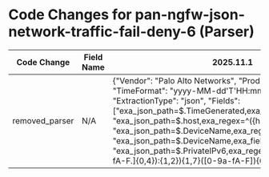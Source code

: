 # Code Changes for pan-ngfw-json-network-traffic-fail-deny-6 (Parser)

| Code Change | Field Name | 2025.11.1 | 2025.12.1 |
|-------------|------------|-----------|------------|
| removed_parser | N/A | {"Vendor": "Palo Alto Networks", "Product": "Palo Alto NGFW", "TimeFormat": "yyyy-MM-dd'T'HH:mm:ss.SSSSSSZ", "ExtractionType": "json", "Fields": ["exa_json_path=$.TimeGenerated,exa_field_name=time", "exa_json_path=$.host,exa_regex=^({host}[\w.-]+)$", "exa_json_path=$.DeviceName,exa_regex=^({host}[\w.-]+)$", "exa_json_path=$.DeviceName,exa_field_name=device_name", "exa_json_path=$.PrivateIPv6,exa_regex=({src_ip}((([0-9a-fA-F.]{0,4}):{1,2}){1,7}([0-9a-fA-F]){0,4})|(((25[0-5]|(2[0-4]|1\d|[0-9]|)\d)\.?\b){4}))(:({src_port}\d+))?", "exa_json_path=$.PrivateIPv4,exa_regex=({src_ip}((([0-9a-fA-F.]{0,4}):{1,2}){1,7}([0-9a-fA-F]){0,4})|(((25[0-5]|(2[0-4]|1\d|[0-9]|)\d)\.?\b){4}))(:({src_port}\d+))?", "exa_json_path=$.PublicIPv4,exa_regex=({dest_ip}((([0-9a-fA-F.]{0,4}):{1,2}){1,7}([0-9a-fA-F]){0,4})|(((25[0-5]|(2[0-4]|1\d|[0-9]|)\d)\.?\b){4}))", "exa_json_path=$.PublicIPv6,exa_regex=({dest_ip}((([0-9a-fA-F.]{0,4}):{1,2}){1,7}([0-9a-fA-F]){0,4})|(((25[0-5]|(2[0-4]|1\d|[0-9]|)\d)\.?\b){4}))", "exa_json_path=$.LogType,exa_field_name=app", "exa_json_path=$.EventStatus,exa_field_name=result", "exa_json_path=$.EndpointDeviceName,exa_field_name=src_host", "exa_json_path=$.SourceRegion,exa_field_name=src_country", "exa_json_path=$.SourceUserName,exa_regex=(({email_address}([A-Za-z0-9]+[!#$%&'+-\/=?^_`~])*[A-Za-z0-9]+@[^\]\s\"\\,\|]+\.[^\]\s\"\\,\|]+)|(({domain}[^\\\s,]+)\\+)?({user}[\w\.\-\!\#\^\~]{1,40}\$?))", "exa_regex=(Source)?User(Name)?\":\"((na|NA|({domain}[^\"\\]+))\\+)?(({email_address}[^@\"]+@[^\.\"]+\.[^\"]+)|({user}[\w\.\-\!\#\^\~]{1,40}\$?))", "exa_json_path=$.EndpointOSType,exa_field_name=os", "exa_json_path=$.EventIDValue,exa_field_name=event_name", "exa_json_path=$.EventIDValue,exa_field_name=auth_method", "exa_json_path=$.SourcePort,exa_field_name=src_port", "exa_json_path=$.DestinationPort,exa_field_name=dest_port", "exa_json_path=$.Protocol,exa_field_name=protocol", "exa_json_path=$.LogType,exa_field_name=event_category", "exa_json_path=$.EndpointOSVersion,exa_field_name=os", "exa_regex=Source(Address|IP)\":\"({src_ip}((([0-9a-fA-F.]{0,4}):{1,2}){1,7}([0-9a-fA-F]){0,4})|(((25[0-5]|(2[0-4]|1\d|[0-9]|)\d)\.?\b){4}))(:({src_port}\d+))?", "exa_json_path=$.DestinationAddress,exa_regex=({dest_ip}((([0-9a-fA-F.]{0,4}):{1,2}){1,7}([0-9a-fA-F]){0,4})|(((25[0-5]|(2[0-4]|1\d|[0-9]|)\d)\.?\b){4}))", "exa_json_path=$.event.DestinationAddress,exa_regex=({dest_ip}((([0-9a-fA-F.]{0,4}):{1,2}){1,7}([0-9a-fA-F]){0,4})|(((25[0-5]|(2[0-4]|1\d|[0-9]|)\d)\.?\b){4}))", "exa_json_path=$.event.TimeGenerated,exa_field_name=time", "exa_json_path=$.event.host,exa_regex=^({host}[\w.-]+)$", "exa_json_path=$.event.DeviceName,exa_regex=^({host}[\w.-]+)$", "exa_json_path=$.event.DeviceName,exa_field_name=device_name", "exa_json_path=$.event.PrivateIPv6,exa_regex=({src_ip}((([0-9a-fA-F.]{0,4}):{1,2}){1,7}([0-9a-fA-F]){0,4})|(((25[0-5]|(2[0-4]|1\d|[0-9]|)\d)\.?\b){4}))(:({src_port}\d+))?", "exa_json_path=$.event.PrivateIPv4,exa_regex=({src_ip}((([0-9a-fA-F.]{0,4}):{1,2}){1,7}([0-9a-fA-F]){0,4})|(((25[0-5]|(2[0-4]|1\d|[0-9]|)\d)\.?\b){4}))(:({src_port}\d+))?", "exa_json_path=$.event.PublicIPv4,exa_regex=({dest_ip}((([0-9a-fA-F.]{0,4}):{1,2}){1,7}([0-9a-fA-F]){0,4})|(((25[0-5]|(2[0-4]|1\d|[0-9]|)\d)\.?\b){4}))", "exa_json_path=$.event.PublicIPv6,exa_regex=({dest_ip}((([0-9a-fA-F.]{0,4}):{1,2}){1,7}([0-9a-fA-F]){0,4})|(((25[0-5]|(2[0-4]|1\d|[0-9]|)\d)\.?\b){4}))", "exa_json_path=$.event.LogType,exa_field_name=app", "exa_json_path=$.event.EventStatus,exa_field_name=result", "exa_json_path=$.event.EndpointDeviceName,exa_field_name=src_host", "exa_json_path=$.event.SourceRegion,exa_field_name=src_country", "exa_json_path=$.event.SourceUserName,exa_regex=(({email_address}([A-Za-z0-9]+[!#$%&'+-\/=?^_`~])*[A-Za-z0-9]+@[^\]\s\"\\,\|]+\.[^\]\s\"\\,\|]+)|(({domain}[^\\\s,]+)\\+)?({user}[\w\.\-\!\#\^\~]{1,40}\$?))", "exa_json_path=$.event.EndpointOSType,exa_field_name=os", "exa_json_path=$.event.EventIDValue,exa_field_name=event_name", "exa_json_path=$.event.EventIDValue,exa_field_name=auth_method", "exa_json_path=$.event.SourcePort,exa_field_name=src_port", "exa_json_path=$.event.DestinationPort,exa_field_name=dest_port", "exa_json_path=$.event.Protocol,exa_field_name=protocol", "exa_json_path=$.event.LogType,exa_field_name=event_category", "exa_json_path=$.event.EndpointOSVersion,exa_field_name=os", "exa_regex=Source(Address|IP)\":\"({src_ip}((([0-9a-fA-F.]{0,4}):{1,2}){1,7}([0-9a-fA-F]){0,4})|(((25[0-5]|(2[0-4]|1\d|[0-9]|)\d)\.?\b){4}))(:({src_port}\d+))?", "exa_json_path=$.event.Description,exa_field_name=additional_info", "exa_regex=((?:1969-[^,]+?)|({time}\d\d\d\d-\d\d-\d\dT\d\d:\d\d:\d\d\.\d+[\+-]\d+:\d+))", "exa_json_path=$.Action,exa_field_name=action", "exa_json_path=$.NATSource,exa_regex=({src_translated_ip}[a-fA-F\d:.]+)", "exa_json_path=$.NATDestination,exa_regex=({dest_translated_ip}[a-fA-F\d:.]+)", "exa_json_path=$.NATSourcePort,exa_field_name=src_translated_port", "exa_json_path=$.NATDestinationPort,exa_field_name=dest_translated_port", "exa_json_path=$.Bytes,exa_field_name=bytes", "exa_json_path=$.BytesSent,exa_field_name=bytes_out", "exa_json_path=$.BytesReceived,exa_field_name=bytes_in", "exa_json_path=$.URLCategory,exa_field_name=category", "exa_json_path=$.Rule,exa_field_name=alert_name", "exa_json_path=$.VendorSeverity,exa_field_name=alert_severity", "exa_json_path=$.LogType,exa_field_name=alert_type", "exa_json_path=$.Subtype,exa_field_name=alert_type", "exa_json_path=$.Application,exa_field_name=network_app", "exa_json_path=$.FromZone,exa_field_name=src_network_zone", "exa_json_path=$.ToZone,exa_field_name=dest_network_zone", "exa_json_path=$.event.NATSource,exa_regex=({src_translated_ip}[a-fA-F\d:.]+)", "exa_json_path=$.event.NATDestination,exa_regex=({dest_translated_ip}[a-fA-F\d:.]+)", "exa_json_path=$.event.NATSourcePort,exa_field_name=src_translated_port", "exa_json_path=$.event.NATDestinationPort,exa_field_name=dest_translated_port", "exa_json_path=$.event.Bytes,exa_field_name=bytes", "exa_json_path=$.event.BytesSent,exa_field_name=bytes_out", "exa_json_path=$.event.BytesReceived,exa_field_name=bytes_in", "exa_json_path=$.event.URLCategory,exa_field_name=category", "exa_json_path=$.event.Rule,exa_field_name=alert_name", "exa_json_path=$.event.VendorSeverity,exa_field_name=alert_severity", "exa_json_path=$.event.LogType,exa_field_name=alert_type", "exa_json_path=$.event.Subtype,exa_field_name=alert_type", "exa_json_path=$.event.Application,exa_field_name=network_app", "exa_json_path=$.event.FromZone,exa_field_name=src_network_zone", "exa_json_path=$.event.ToZone,exa_field_name=dest_network_zone", "exa_json_path=$.Rule,exa_field_name=rule", "exa_json_path=$.ThreatName,exa_field_name=alert_name", "exa_json_path=$.InboundInterface,exa_field_name=src_interface", "exa_json_path=$.OutboundInterface,exa_field_name=dest_interface", "exa_json_path=$.event.InboundInterface,exa_field_name=src_interface", "exa_json_path=$.event.OutboundInterface,exa_field_name=dest_interface", "exa_json_path=$.event.Action,exa_field_name=action", "exa_json_path=$.event.ThreatCategory,exa_regex=((?i:unknown)|({threat_category}[^\"]+))", "exa_json_path=$.event.ThreatID,exa_regex=({alert_name}[^\"\(]+?)\s*(\(({alert_id}[^\"\)]\d+))", "exa_json_path=$.Action,exa_field_name=result", "exa_json_path=$.NATSource,exa_regex=({src_translated_ip}[a-fA-F\d:.]+)", "exa_json_path=$.NATDestination,exa_regex=({dest_translated_ip}[a-fA-F\d:.]+)", "exa_json_path=$.NATSourcePort,exa_field_name=src_translated_port", "exa_json_path=$.NATDestinationPort,exa_field_name=dest_translated_port", "exa_json_path=$.Bytes,exa_field_name=bytes", "exa_json_path=$.BytesSent,exa_field_name=bytes_out", "exa_json_path=$.BytesReceived,exa_field_name=bytes_in", "exa_json_path=$.URLCategory,exa_field_name=category", "exa_json_path=$.Rule,exa_field_name=alert_name", "exa_json_path=$.VendorSeverity,exa_field_name=alert_severity", "exa_json_path=$.LogType,exa_field_name=alert_type"], "Name": "pan-ngfw-json-network-traffic-fail-deny-6", "Conditions": ["\"LogType\":\"TRAFFIC\"", "\"Subtype\":\"start\"", "\"Action\":\"drop"], "ParserVersion": "v1.0.0"} | N/A |